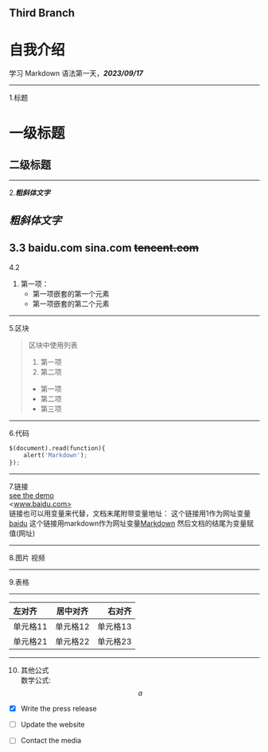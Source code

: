 ## Third Branch
# 自我介绍

学习 Markdown 语法第一天，***2023/09/17***
******
1.标题
# 一级标题

## 二级标题
---
2.***粗斜体文字***

___粗斜体文字___
---
3.3
baidu.com
sina.com
~~tencent.com~~
---
4.2
1. 第一项：
    + 第一项嵌套的第一个元素
    + 第一项嵌套的第二个元素
---
5.区块
> 区块中使用列表
> 1. 第一项
> 2. 第二项
> + 第一项
> + 第二项
> + 第三项
---
6.代码
```python
$(document).read(function){
    alert('Markdown');
});
```
---
7.链接  
[see the demo](http://cfpb.github.io/DOCter/)  
<www.baidu.com>  
链接也可以用变量来代替，文档末尾附带变量地址：
这个链接用1作为网址变量[baidu][1]
这个链接用markdown作为网址变量[Markdown][markdown]
然后文档的结尾为变量赋值(网址)

[1]: http://www.baidu.com
[markdown]: http://www.markdown.com
***
8.图片 视频
***
9.表格
***
|左对齐|居中对齐|右对齐|
|:---|:---:|---:|
|单元格11|单元格12|单元格13|
|单元格21|单元格22|单元格23|
***
10. 其他公式  
数学公式:
 $$
a
$$  
- [x] Write the press release
- [ ] Update the website
- [ ] Contact the media

